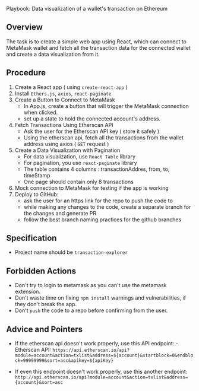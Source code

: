 Playbook: Data visualization of a wallet's transaction on Ethereum

## Overview

The task is to create a simple web app using React, which can connect to MetaMask wallet and fetch all the transaction data for the connected wallet and create a data visualization from it.

## Procedure

1. Create a React app ( using `create-react-app` )
2. Install `Ethers.js`, `axios`, `react-paginate`
3. Create a Button to Connect to MetaMask
   - In App.js, create a button that will trigger the MetaMask connection when clicked.
   - set up a state to hold the connected account's address.
4. Fetch Transactions Using Etherscan API
   - Ask the user for the Etherscan API key ( store it safely )
   - Using the etherscan api, fetch all the transactions from the wallet address using axios ( `GET` request )
5. Create a Data Visualization with Pagination
   - For data visualization, use `React Table` library
   - For pagination, you use `react-paginate` library
   - The table contains 4 columns : transactionAddres, from, to, timeStamp
   - One page should contain only 8 transactions
6. Mock connection to MetaMask for testing if the app is working
7. Deploy to GitHub:
   - ask the user for an https link for the repo to push the code to
   - while making any changes to the code, create a separate branch for the changes and generate PR
   - follow the best branch naming practices for the github branches

## Specification

- Project name should be `transaction-explorer`

## Forbidden Actions

- Don't try to login to metamask as you can't use the metamask extension.
- Don't waste time on fixing `npm install` warnings and vulnerabilities, if they don't break the app.
- Don't `push` the code to a repo before confirming from the user.

## Advice and Pointers

- If the etherscan api doesn't work properly, use this API endpoint: - Etherscan API: `https://api.etherscan.io/api?module=account&action=txlist&address=${account}&startblock=0&endblock=99999999&sort=asc&apikey=${apiKey}`

- If even this endpoint doesn't work properly, use this another endpoint: `http://api.etherscan.io/api?module=account&action=txlist&address={account}&sort=asc`
